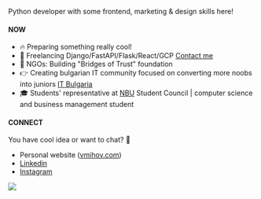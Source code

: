 Python developer with some frontend, marketing & design skills here!

#### NOW
- 🔥 Preparing something really cool!
- 💸 Freelancing Django/FastAPI/Flask/React/GCP [Contact me](mailto:vladislav.d.mihov@gmail.com)
- 💙 NGOs: Building "Bridges of Trust" foundation
- 👉 Creating bulgarian IT community focused on converting more noobs into juniors [IT Bulgaria](https://it-bg.github.io/)
- 🎓 Students' representative at [NBU](https://nbu.bg/) Student Council | computer science and business management student

#### CONNECT
You have cool idea or want to chat? 🔽
- Personal website ([vmihov.com](https://www.vmihov.com/))
- [Linkedin](https://www.linkedin.com/in/mihov/)
- [Instagram](https://www.instagram.com/killtheliver/)

![](https://komarev.com/ghpvc/?username=skilldeliver&color=grey&label=views&style=flat-square)
